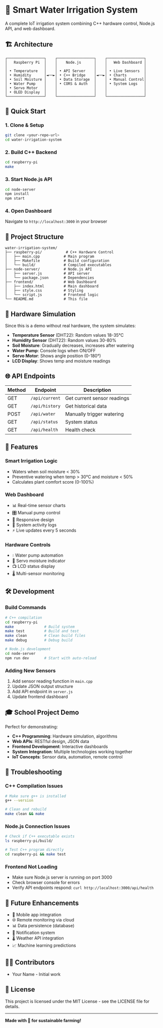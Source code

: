 # 🌱 Smart Water Irrigation System

A complete IoT irrigation system combining C++ hardware control, Node.js API, and web dashboard.

## 🏗️ Architecture

```
┌─────────────────┐    ┌─────────────────┐    ┌─────────────────┐
│   Raspberry Pi  │    │    Node.js      │    │   Web Dashboard │
│                 │    │                 │    │                 │
│ • Temperature   │    │ • API Server    │    │ • Live Sensors  │
│ • Humidity      │◄──►│ • C++ Bridge    │◄──►│ • Charts        │
│ • Soil Moisture │    │ • Data Storage  │    │ • Manual Control│
│ • Water Pump    │    │ • CORS & Auth   │    │ • System Logs   │
│ • Servo Motor   │    │                 │    │                 │
│ • OLED Display  │    │                 │    │                 │
└─────────────────┘    └─────────────────┘    └─────────────────┘
```

## 🚀 Quick Start

### 1. Clone & Setup
```bash
git clone <your-repo-url>
cd water-irrigation-system
```

### 2. Build C++ Backend
```bash
cd raspberry-pi
make
```

### 3. Start Node.js API
```bash
cd node-server
npm install
npm start
```

### 4. Open Dashboard
Navigate to `http://localhost:3000` in your browser

## 📁 Project Structure

```
water-irrigation-system/
├── raspberry-pi/           # C++ Hardware Control
│   ├── main.cpp           # Main program
│   ├── Makefile           # Build configuration  
│   └── build/             # Compiled executables
├── node-server/           # Node.js API
│   ├── server.js          # API server
│   └── package.json       # Dependencies
├── frontend/              # Web Dashboard
│   ├── index.html         # Main dashboard
│   ├── style.css          # Styling
│   └── script.js          # Frontend logic
└── README.md              # This file
```

## 🔧 Hardware Simulation

Since this is a demo without real hardware, the system simulates:

- **Temperature Sensor** (DHT22): Random values 18-35°C
- **Humidity Sensor** (DHT22): Random values 30-80%
- **Soil Moisture**: Gradually decreases, increases after watering
- **Water Pump**: Console logs when ON/OFF
- **Servo Motor**: Shows angle position (0-180°)
- **LCD Display**: Shows temp and moisture readings

## 🌐 API Endpoints

| Method | Endpoint       | Description                 |
|--------|----------------|-----------------------------|
| GET    | `/api/current` | Get current sensor readings |
| GET    | `/api/history` | Get historical data         |
| POST   | `/api/water`   | Manually trigger watering   |
| GET    | `/api/status`  | System status               |
| GET    | `/api/health`  | Health check                |

## 🎯 Features

### Smart Irrigation Logic
- Waters when soil moisture < 30%
- Preventive watering when temp > 30°C and moisture < 50%
- Calculates plant comfort score (0-100%)

### Web Dashboard
- 📊 Real-time sensor charts
- 🎛️ Manual pump control
- 📱 Responsive design
- 📝 System activity logs
- ⚡ Live updates every 5 seconds

### Hardware Controls
- 💧 Water pump automation
- 🔄 Servo moisture indicator
- 📺 LCD status display
- 🌡️ Multi-sensor monitoring

## 🛠️ Development

### Build Commands
```bash
# C++ compilation
cd raspberry-pi
make              # Build system
make test         # Build and test
make clean        # Clean build files
make debug        # Debug build

# Node.js development
cd node-server
npm run dev       # Start with auto-reload
```

### Adding New Sensors
1. Add sensor reading function in `main.cpp`
2. Update JSON output structure
3. Add API endpoint in `server.js`
4. Update frontend dashboard

## 🎓 School Project Demo

Perfect for demonstrating:
- **C++ Programming**: Hardware simulation, algorithms
- **Web APIs**: RESTful design, JSON data
- **Frontend Development**: Interactive dashboards
- **System Integration**: Multiple technologies working together
- **IoT Concepts**: Sensor data, automation, remote control

## 🔧 Troubleshooting

### C++ Compilation Issues
```bash
# Make sure g++ is installed
g++ --version

# Clean and rebuild
make clean && make
```

### Node.js Connection Issues  
```bash
# Check if C++ executable exists
ls raspberry-pi/build/

# Test C++ program directly
cd raspberry-pi && make test
```

### Frontend Not Loading
- Make sure Node.js server is running on port 3000
- Check browser console for errors
- Verify API endpoints respond: `curl http://localhost:3000/api/health`

## 📝 Future Enhancements

- 📱 Mobile app integration
- 🌐 Remote monitoring via cloud
- 📊 Data persistence (database)
- 🔔 Notification system
- 🌡️ Weather API integration
- 📈 Machine learning predictions

## 👨‍💻 Contributors

- Your Name - Initial work

## 📄 License

This project is licensed under the MIT License - see the LICENSE file for details.

---

**Made with 🌱 for sustainable farming!**
